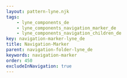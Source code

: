 ```yaml
---
layout: pattern-lyne.njk
tags: 
    - lyne_components_de
    - lyne_components_navigation_marker_de
    - lyne_components_navigation_children_de
key: navigation-marker-lyne_de
title: Navigation-Marker
parent: navigation-folder-lyne_de
keywords: navigation-marker
order: 450
excludeInNavigation: true
---
```

